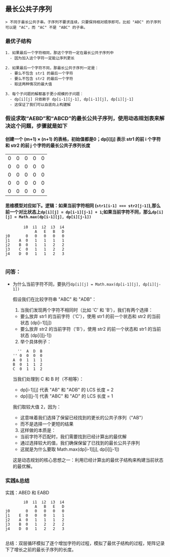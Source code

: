 ## 最长公共子序列

    > 不同于最长公共子串。子序列不要求连续，只要保持相对顺序即可。比如 "ABC" 的子序列可以是 "AC"，而 "AC" 不是 "ABC" 的子串。

### 最优子结构

    1. 如果最后一个字符相同，那这个字符一定在最长公共子序列中
      - 因为加入这个字符一定能让序列更长

    2. 如果最后一个字符不同，那最长公共子序列一定是：
      - 要么不包含 str1 的最后一个字符
      - 要么不包含 str2 的最后一个字符
      - 取这两种情况的最大值

    3. 每个子问题的解都基于更小规模的子问题：
      - dp[i][j] 只依赖于 dp[i-1][j-1], dp[i-1][j], dp[i][j-1]
      - 这保证了我们可以自底向上构建解

### 假设求取“AEBD”和“ABCD”的最长公共子序列，使用动态规划表来解决这个问题，步骤就是如下

#### 创建一个 (m+1) × (n+1) 的表格，初始值都是0；dp[i][j] 表示 str1 的前 i 个字符和 str2 的前 j 个字符的最长公共子序列长度

|     |     |     |     |     |
| --- | --- | --- | --- | --- |
| 0   | 0   | 0   | 0   | 0   |
| 0   | 0   | 0   | 0   | 0   |
| 0   | 0   | 0   | 0   | 0   |
| 0   | 0   | 0   | 0   | 0   |
| 0   | 0   | 0   | 0   | 0   |

#### 思维模型对应如下。逻辑：如果当前字符相同 (`str1[i-1] === str2[j-1]`),那么前一个对比状态上`dp[i][j] = dp[i-1][j-1] + 1`;如果当前字符不同，那么`dp[i][j] = Math.max(dp[i-1][j], dp[i][j-1])`

```
        i0  i1  i2  i3  i4
             A   E   B   D
j0       0   0   0   0   0
j1    A  0   1   1   1   1
j2    B  0   1   1   2   2
j3    C  0   1   1   2   2
j4    D  0   1   1   2   3


```

### 问答：

- 为什么当前字符不同，要执行`dp[i][j] = Math.max(dp[i-1][j], dp[i][j-1])`

  假设我们在比较字符串 "ABC" 和 "ADB"：

  1.  当我们发现两个字符不相同时（比如 'C' 和 'B'），我们有两个选择：

  - 要么放弃 str1 的当前字符（'C'），使用 str1 的前一个状态和 str2 的当前状态 (dp[i-1][j])
  - 要么放弃 str2 的当前字符（'B'），使用 str2 的前一个状态和 str1 的当前状态 (dp[i][j-1])

  2.  举个具体例子：

  ```
    ''  A  D  B
  '' 0  0  0  0
  A  0  1  1  1
  B  0  1  1  2
  C  0  1  1  2
  ```

  当我们处理到 C 和 B 时（不相等）：

  - dp[i-1][j] 代表 "AB" 和 "ADB" 的 LCS 长度 = 2
  - dp[i][j-1] 代表 "ABC" 和 "AD" 的 LCS 长度 = 1

  我们取较大值 2，因为：

  - 这意味着我们选择了保留已经找到的更长的公共子序列（"AB"）
  - 而不是选择一个更短的结果

  3.  这样做的本质是：

  - 当前字符不匹配时，我们需要找到已经计算出的最优解
  - 通过选择较大的值，我们确保保留了已找到的最长公共子序列
  - 这就是为什么要取 Math.max(dp[i-1][j], dp[i][j-1])

  这是动态规划的核心思想之一：利用已经计算出的最优子结构来构建当前状态的最优解。

### 实践&总结

实践：ABED 和 EABD

```
        i0  i1  i2  i3  i4
             A   B   E   D
j0       0   0   0   0   0
j1    E  0   0   0   1   1
j2    A  0   1   1   1   2
j3    B  0   1   2   2   2
j4    D  0   1   2   2   3


```

总结：双层循环模拟了逐个增加字符的过程，模拟了最优子结构的过程，矩阵记录下了增长之前的最长子序列的长度。
